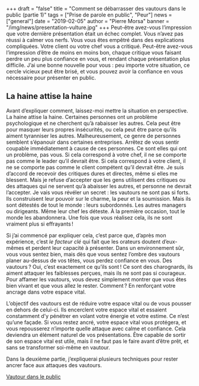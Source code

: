 +++
draft = "false"
title = "Comment se débarrasser des vautours dans le public (partie 1)"
tags = ["Prise de parole en public", "Peur"]
news = ["general"]
date = "2019-02-05"
author = "Pierre Morsa"
banner = "/img/news/presentation-vulture.jpg"
+++
Peut-être avez-vous l’impression que votre dernière présentation était un échec complet. Vous n’avez pas réussi à calmer vos nerfs. Vous vous êtes empêtré dans des explications compliquées. Votre client ou votre chef vous a critiqué. Peut-être avez-vous l’impression d’être de moins en moins bon, chaque critique vous faisant perdre un peu plus confiance en vous, et rendant chaque présentation plus difficile. J’ai une bonne nouvelle pour vous : peu importe votre situation, ce cercle vicieux peut être brisé, et vous pouvez avoir la confiance en vous nécessaire pour présenter en public.

## La haine attise la haine
Avant d’expliquer comment, laissez-moi mettre la situation en perspective. La haine attise la haine. Certaines personnes ont un problème psychologique et ne cherchent qu’à rabaisser les autres. Cela peut être pour masquer leurs propres insécurités, ou cela peut être parce qu’ils aiment tyranniser les autres. Malheureusement, ce genre de personnes semblent s’épanouir dans certaines entreprises. Arrêtez de vous sentir coupable immédiatement à cause de ces personnes. Ce sont elles qui ont un problème, pas vous. Si cela correspond à votre chef, il ne se comporte pas comme le leader qu’il devrait être. Si cela correspond à votre client, il ne se comporte pas comme le client compétent qu’il devrait être. Je suis d’accord de recevoir des critiques dures et directes, même si elles me blessent. Mais je refuse d’accepter que les gens utilisent des critiques ou des attaques qui ne servent qu’à abaisser les autres, et personne ne devrait l’accepter. Je vais vous révéler un secret : les vautours ne sont pas si forts. Ils construisent leur pouvoir sur le charme, la peur et la soumission. Mais ils sont détestés de tout le monde : leurs subordonnés. Les autres managers ou dirigeants. Même leur chef les déteste. À la première occasion, tout le monde les abandonnera. Une fois que vous réalisez cela, ils ne sont vraiment plus si effrayants !

Si j’ai commencé par expliquer cela, c’est parce que, d’après mon expérience, c’est *le facteur clé* qui fait que les orateurs doutent d’eux-mêmes et perdent leur capacité à présenter. Dans un environnement sûr, vous vous sentez bien, mais dès que vous sentez l’ombre des vautours planer au-dessus de vos têtes, vous perdez confiance en vous. Des vautours ? Oui, c’est exactement ce qu’ils sont ! Ce sont des charognards, ils aiment attaquer les faiblesses perçues, mais ils ne sont pas si courageux. Pour affamer les vautours, vous devez simplement montrer que vous êtes bien vivant et que vous allez le rester. Comment ? En renforçant votre ancrage dans votre espace vital.

L’objectif des vautours est de réduire votre espace vital ou de vous pousser en dehors de celui-ci. Ils encerclent votre espace vital et essaient constamment d’y pénétrer en volant votre énergie et votre estime. Ce n’est qu’une façade. Si vous restez ancré, votre espace vital vous protégera, et vous repousserez n’importe quelle attaque avec calme et confiance. Cela deviendra un élément naturel de vos présentations. Être capable de sortir de son espace vital est utile, mais il ne faut pas le faire avant d’être prêt, et sans se transformer soi-même en vautour.

Dans la deuxième partie, j’expliquerai plusieurs techniques pour rester ancrer face aux attaques des vautours.

[Vautour dans le public](/img/news/presentation-vulture.jpg)
